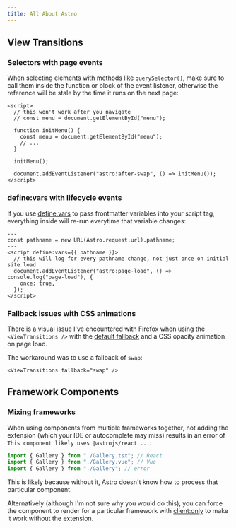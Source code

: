 ```yaml
---
title: All About Astro
---
```


<section>

## View Transitions
</section>

<section>

### Selectors with page events

When selecting elements with methods like `querySelector()`, make sure to call them inside the function or block of the event listener, otherwise the reference will be stale by the time it runs on the next page:

```astro
<script>
  // this won't work after you navigate
  // const menu = document.getElementById("menu");

  function initMenu() {
    const menu = document.getElementById("menu");
    // ...
  }
    
  initMenu();
    
  document.addEventListener("astro:after-swap", () => initMenu());
</script>
```
</section>

<section>

### define:vars with lifecycle events

If you use [define:vars](https://docs.astro.build/en/reference/directives-reference/#definevars) to pass frontmatter variables into your script tag, everything inside will re-run everytime that variable changes:

```astro
---
const pathname = new URL(Astro.request.url).pathname;
---
<script define:vars={{ pathname }}>
  // this will log for every pathname change, not just once on initial site load
  document.addEventListener("astro:page-load", () => console.log("page-load"), {
    once: true,
  });
</script>
```
</section>

<section>

### Fallback issues with CSS animations

There is a visual issue I've encountered with Firefox when using the `<ViewTransitions />` with the [default fallback](https://docs.astro.build/en/guides/view-transitions/#fallback-control) and a CSS opacity animation on page load.

The workaround was to use a fallback of `swap`:

```astro
<ViewTransitions fallback="swap" />
```
</section>

<section>

## Framework Components
</section>

<section>

### Mixing frameworks

When using components from multiple frameworks together, not adding the extension (which your IDE or autocomplete may miss) results in an error of `This component likely uses @astrojs/react ...`:

```typescript
import { Gallery } from "./Gallery.tsx"; // React
import { Gallery } from "./Gallery.vue"; // Vue
import { Gallery } from "./Gallery"; // error
```

This is likely because without it, Astro doesn't know how to process that particular component.

Alternatively (although I'm not sure why you would do this), you can force the component to render for a particular framework with [client:only](https://docs.astro.build/en/reference/directives-reference/#clientonly) to make it work without the extension.
</section>